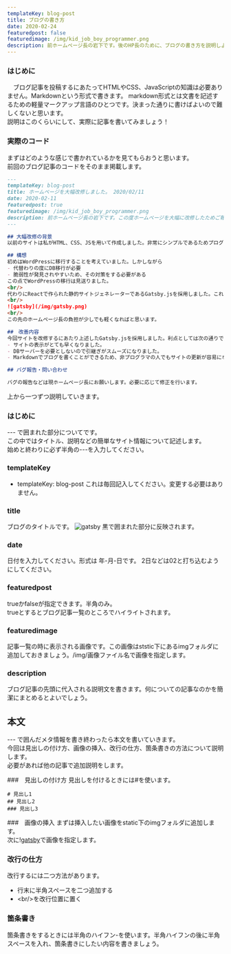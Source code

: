 ```yaml
---
templateKey: blog-post
title: ブログの書き方 
date: 2020-02-24
featuredpost: false
featuredimage: /img/kid_job_boy_programmer.png
description: 前ホームページ長の岩下です。後のHP長のために、ブログの書き方を説明しようと思います。
---
```


### はじめに
　ブログ記事を投稿するにあたってHTMLやCSS、JavaScriptの知識は必要ありません。Markdownという形式で書きます。
markdown形式とは文書を記述するための軽量マークアップ言語のひとつです。決まった通りに書けばよいので難しくないと思います。  
説明はこのくらいにして、実際に記事を書いてみましょう！

### 実際のコード
まずはどのような感じで書かれているかを見てもらおうと思います。  
前回のブログ記事のコードをそのまま掲載します。

```Markdown:blog-post2020.md
---
templateKey: blog-post
title: ホームページを大幅改修しました。 2020/02/11
date: 2020-02-11
featuredpost: true
featuredimage: /img/kid_job_boy_programmer.png
description: 前ホームページ長の岩下です。この度ホームページを大幅に改修したためご報告させていただきます。
---

## 大幅改修の背景
以前のサイトは私がHTML、CSS、JSを用いて作成しました。非常にシンプルであるためプログラムに馴染みのない人でも改修できると考えていましたが、HP長の引継ぎをする中で情報系に馴染みのない人には学習コストが高い事を実感しました。サイトを更新する大変さが足枷となり、更新されなくなるのは残念であるため、プログラミングになじみのない人でも更新しやすいように改修しました。

## 構想
初めはWordPressに移行することを考えていました。しかしながら
- 代替わりの度にDB移行が必要
- 脆弱性が発見されやすいため、その対策をする必要がある  
この点でWordPressの移行は見送りました。  
<br/>
代わりにReactで作られた静的サイトジェネレーターであるGatsby.jsを採用しました。これにより、Markdown形式で書いたものがブログの記事として使えるようになりました。HTMLなどの知識を必要としないため学習コストがかなり下がったと思います。また、markdownで書いた記事を上げると、自動的にトップページに表示されるようになっています。
<br/>
![gatsby](/img/gatsby.png)
<br/>
この先のホームページ長の負担が少しでも軽くなればと思います。

##　改善内容
今回サイトを改修するにあたり上述したGatsby.jsを採用しました。利点としては次の通りです。
- サイトの表示がとても早くなりました。
- DBサーバーを必要としないので引継ぎがスムーズになりました。
- Markdownでブログを書くことができるため、非プログラマの人でもサイトの更新が容易になりました。

## バグ報告・問い合わせ

バグの報告などは現ホームページ長にお願いします。必要に応じて修正を行います。

```

上から一つずつ説明していきます。
### はじめに
--- で囲まれた部分についてです。  
この中ではタイトル、説明などの簡単なサイト情報について記述します。  
始めと終わりに必ず半角の---を入力してください。  

### templateKey
- templateKey: blog-post
これは毎回記入してください。変更する必要はありません。

### title
ブログのタイトルです。
![gatsby](/img/title.png)
黒で囲まれた部分に反映されます。

### date
日付を入力してください。形式は 年-月-日です。
2日などは02と打ち込むようにしてください。

### featuredpost
trueかfalseが指定できます。半角のみ。  
trueとするとブログ記事一覧のところでハイライトされます。

### featuredimage
記事一覧の時に表示される画像です。この画像はststic下にあるimgフォルダに追加しておきましょう。/img/画像ファイル名で画像を指定します。

### description
ブログ記事の先頭に代入される説明文を書きます。何についての記事なのかを簡潔にまとめるとよいでしょう。

## 本文
--- で囲んだメタ情報を書き終わったら本文を書いていきます。  
今回は見出しの付け方、画像の挿入、改行の仕方、箇条書きの方法について説明します。  
必要があれば他の記事で追加説明をします。

###　見出しの付け方
見出しを付けるときには#を使います。
```
# 見出し1
## 見出し2
### 見出し3
```

###　画像の挿入
まずは挿入したい画像をstatic下のimgフォルダに追加します。  
次に\![gatsby](/img/画像ファイル)で画像を指定します。  

### 改行の仕方
改行するには二つ方法があります。
- 行末に半角スペースを二つ追加する
- \<br/>を改行位置に置く

### 箇条書き
箇条書きをするときには半角のハイフン-を使います。半角ハイフンの後に半角スペースを入れ、箇条書きにしたい内容を書きましょう。
